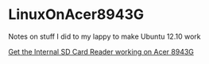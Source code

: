 LinuxOnAcer8943G
================

Notes on stuff I did to my lappy to make Ubuntu 12.10 work

[Get the Internal SD Card Reader working on Acer 8943G](http://www.edmondscommerce.co.uk/ubuntu/get-the-internal-sd-card-reader-working-on-acer-8943g-probably-plus-others-ubuntu-10-10/)
